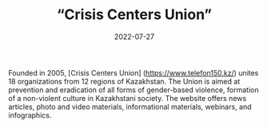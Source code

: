 ﻿---
countries: ["Kazakhstan"]
category: [“Local NGO"]
tags: [“gender NGO”, “gender based violence”, “crisis center”]
dates: [2005-2022]
data_type: [“qualitative”, “narratives”, “discourse”, “news”, “visual”] 
title: [“Crisis Centers Union”]
date: [2022-07-27]
language: [“Russian”, “Kazakh”]
description: [Crisis Centers Union unites 18 organizations from 12 regions of Kazakhstan.]
---

Founded in 2005, [Crisis Centers Union] (https://www.telefon150.kz/) unites 18 organizations from 12 regions of Kazakhstan. The Union is aimed at prevention and eradication of all forms of gender-based violence, formation of a non-violent culture in Kazakhstani society. The website offers news articles, photo and video materials, informational materials, webinars, and infographics. 
